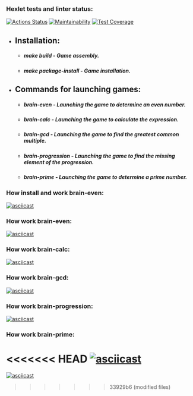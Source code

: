  ### Hexlet tests and linter status:
[![Actions Status](https://github.com/Spring-Silver-Bird/python-project-lvl1/workflows/hexlet-check/badge.svg)](https://github.com/Spring-Silver-Bird/python-project-lvl1/actions) [![Maintainability](https://api.codeclimate.com/v1/badges/c6d4902fcfb210a114c9/maintainability)](https://codeclimate.com/github/Spring-Silver-Bird/python-project-lvl1/maintainability) [![Test Coverage](https://api.codeclimate.com/v1/badges/c6d4902fcfb210a114c9/test_coverage)](https://codeclimate.com/github/Spring-Silver-Bird/python-project-lvl1/test_coverage)

* ## Installation:

    * ##### make build - Game assembly.
    * ##### make package-install - Game installation.
* ## Commands for launching games:

    * ##### *brain-even* - Launching the game to determine an even number.
    * ##### *brain-calc* - Launching the game to calculate the expression.
    * ##### *brain-gcd* - Launching the game to find the greatest common multiple.
    * ##### *brain-progression* - Launching the game to find the missing element of the progression.
    * ##### *brain-prime* - Launching the game to determine a prime number.

### How install and work brain-even:

[![asciicast](https://asciinema.org/a/o2kqob9kR4bIghvRfpXHVQFeF.svg)](https://asciinema.org/a/o2kqob9kR4bIghvRfpXHVQFeF)

### How work brain-even:

[![asciicast](https://asciinema.org/a/o2kqob9kR4bIghvRfpXHVQFeF.svg)](https://asciinema.org/a/o2kqob9kR4bIghvRfpXHVQFeF)

### How work brain-calc:

[![asciicast](https://asciinema.org/a/kwBYjL6D7bwJ0K64KOFZDpVMU.svg)](https://asciinema.org/a/kwBYjL6D7bwJ0K64KOFZDpVMU)

### How work brain-gcd:

[![asciicast](https://asciinema.org/a/dwr6mtZG8irOuNbAS0UuiOSX5.svg)](https://asciinema.org/a/dwr6mtZG8irOuNbAS0UuiOSX5)

### How work brain-progression:

[![asciicast](https://asciinema.org/a/4M9KYbvTHCpMw1cLsp4KjWkcW.svg)](https://asciinema.org/a/4M9KYbvTHCpMw1cLsp4KjWkcW)

### How work brain-prime:

<<<<<<< HEAD
[![asciicast](https://asciinema.org/a/uBm4T9HQu4sKal66xZ7RfglE3.svg)](https://asciinema.org/a/uBm4T9HQu4sKal66xZ7RfglE3)
=======
[![asciicast](https://asciinema.org/a/uBm4T9HQu4sKal66xZ7RfglE3.svg)](https://asciinema.org/a/uBm4T9HQu4sKal66xZ7RfglE3)
>>>>>>> 33929b6 (modified files)
